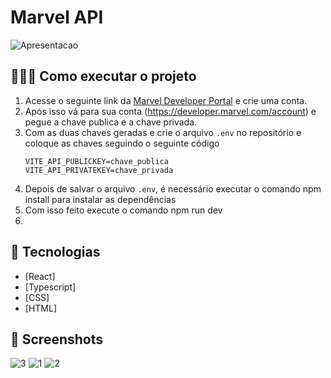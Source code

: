 # Marvel API
![Apresentacao](https://github.com/Leohgb/Marvel_API/assets/91156801/c54aa019-54ea-4618-9ca2-97fa5ced12cf)

## 👨🏻‍💻 Como executar o projeto
1. Acesse o seguinte link da [Marvel Developer Portal](https://developer.marvel.com/) e crie uma conta.
2. Após isso vá para sua conta (https://developer.marvel.com/account) e pegue a chave publica e a chave privada.
3. Com as duas chaves geradas e crie o arquivo `.env` no repositório e coloque as chaves seguindo o seguinte código
    ```
    VITE_API_PUBLICKEY=chave_publica
    VITE_API_PRIVATEKEY=chave_privada
    ```
4. Depois de salvar o arquivo `.env`, é necessário executar o comando npm install para instalar as dependências 
5. Com isso feito execute o comando npm run dev
6. 
## 🚀 Tecnologias

- [React] 
- [Typescript]
- [CSS]
- [HTML]

## 📸 Screenshots
![3](https://github.com/Leohgb/Marvel_API/assets/91156801/6aeaad5f-ab17-4b4b-aa7c-88cc18b8bfc9)
![1](https://github.com/Leohgb/Marvel_API/assets/91156801/e8ce7022-99bc-4371-8b5a-4cc72db011ba)
![2](https://github.com/Leohgb/Marvel_API/assets/91156801/9c45b851-1ecd-4781-85df-1481b0c64992)

